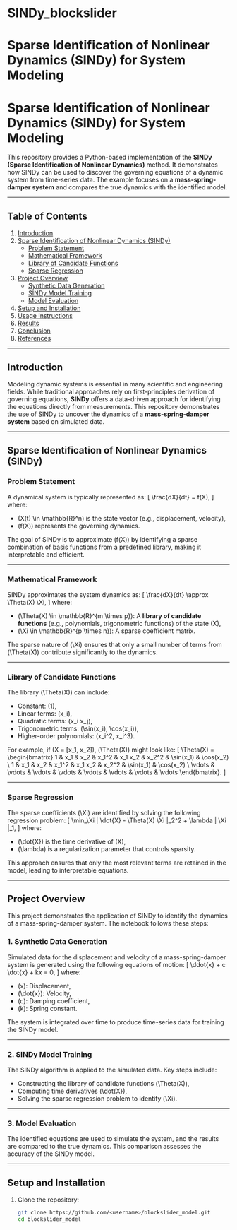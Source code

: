 # SINDy_blockslider
Sparse Identification of Nonlinear Dynamics (SINDy) for System Modeling
=======
# Sparse Identification of Nonlinear Dynamics (SINDy) for System Modeling

This repository provides a Python-based implementation of the **SINDy (Sparse Identification of Nonlinear Dynamics)** method. It demonstrates how SINDy can be used to discover the governing equations of a dynamic system from time-series data. The example focuses on a **mass-spring-damper system** and compares the true dynamics with the identified model.

---

## Table of Contents

1. [Introduction](#introduction)
2. [Sparse Identification of Nonlinear Dynamics (SINDy)](#sparse-identification-of-nonlinear-dynamics-sindy)
    - [Problem Statement](#problem-statement)
    - [Mathematical Framework](#mathematical-framework)
    - [Library of Candidate Functions](#library-of-candidate-functions)
    - [Sparse Regression](#sparse-regression)
3. [Project Overview](#project-overview)
    - [Synthetic Data Generation](#synthetic-data-generation)
    - [SINDy Model Training](#sindy-model-training)
    - [Model Evaluation](#model-evaluation)
4. [Setup and Installation](#setup-and-installation)
5. [Usage Instructions](#usage-instructions)
6. [Results](#results)
7. [Conclusion](#conclusion)
8. [References](#references)

---

## Introduction

Modeling dynamic systems is essential in many scientific and engineering fields. While traditional approaches rely on first-principles derivation of governing equations, **SINDy** offers a data-driven approach for identifying the equations directly from measurements. This repository demonstrates the use of SINDy to uncover the dynamics of a **mass-spring-damper system** based on simulated data.

---

## Sparse Identification of Nonlinear Dynamics (SINDy)

### Problem Statement

A dynamical system is typically represented as:
\[
\frac{dX}{dt} = f(X),
\]
where:
- \(X(t) \in \mathbb{R}^n\) is the state vector (e.g., displacement, velocity),
- \(f(X)\) represents the governing dynamics.

The goal of SINDy is to approximate \(f(X)\) by identifying a sparse combination of basis functions from a predefined library, making it interpretable and efficient.

---

### Mathematical Framework

SINDy approximates the system dynamics as:
\[
\frac{dX}{dt} \approx \Theta(X) \Xi,
\]
where:
- \(\Theta(X) \in \mathbb{R}^{m \times p}\): A **library of candidate functions** (e.g., polynomials, trigonometric functions) of the state \(X\),
- \(\Xi \in \mathbb{R}^{p \times n}\): A sparse coefficient matrix.

The sparse nature of \(\Xi\) ensures that only a small number of terms from \(\Theta(X)\) contribute significantly to the dynamics.

---

### Library of Candidate Functions

The library \(\Theta(X)\) can include:
- Constant: \(1\),
- Linear terms: \(x_i\),
- Quadratic terms: \(x_i x_j\),
- Trigonometric terms: \(\sin(x_i), \cos(x_i)\),
- Higher-order polynomials: \(x_i^2, x_i^3\).

For example, if \(X = [x_1, x_2]\), \(\Theta(X)\) might look like:
\[
\Theta(X) = \begin{bmatrix}
1 & x_1 & x_2 & x_1^2 & x_1 x_2 & x_2^2 & \sin(x_1) & \cos(x_2) \\
1 & x_1 & x_2 & x_1^2 & x_1 x_2 & x_2^2 & \sin(x_1) & \cos(x_2) \\
\vdots & \vdots & \vdots & \vdots & \vdots & \vdots & \vdots & \vdots
\end{bmatrix}.
\]

---

### Sparse Regression

The sparse coefficients \(\Xi\) are identified by solving the following regression problem:
\[
\min_\Xi \| \dot{X} - \Theta(X) \Xi \|_2^2 + \lambda \| \Xi \|_1,
\]
where:
- \(\dot{X}\) is the time derivative of \(X\),
- \(\lambda\) is a regularization parameter that controls sparsity.

This approach ensures that only the most relevant terms are retained in the model, leading to interpretable equations.

---

## Project Overview

This project demonstrates the application of SINDy to identify the dynamics of a mass-spring-damper system. The notebook follows these steps:

### 1. Synthetic Data Generation

Simulated data for the displacement and velocity of a mass-spring-damper system is generated using the following equations of motion:
\[
\ddot{x} + c \dot{x} + kx = 0,
\]
where:
- \(x\): Displacement,
- \(\dot{x}\): Velocity,
- \(c\): Damping coefficient,
- \(k\): Spring constant.

The system is integrated over time to produce time-series data for training the SINDy model.

---

### 2. SINDy Model Training

The SINDy algorithm is applied to the simulated data. Key steps include:
- Constructing the library of candidate functions \(\Theta(X)\),
- Computing time derivatives \(\dot{X}\),
- Solving the sparse regression problem to identify \(\Xi\).

---

### 3. Model Evaluation

The identified equations are used to simulate the system, and the results are compared to the true dynamics. This comparison assesses the accuracy of the SINDy model.

---

## Setup and Installation

1. Clone the repository:
   ```bash
   git clone https://github.com/<username>/blockslider_model.git
   cd blockslider_model
